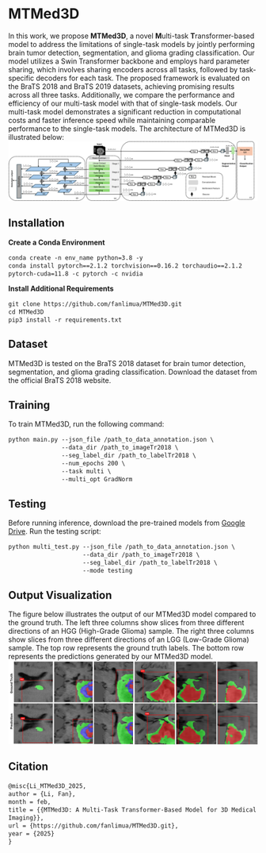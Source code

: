 # MTMed3D
In this work, we propose **MTMed3D**, a novel **M**ulti-task **T**ransformer-based model to address the limitations of single-task models by jointly performing brain tumor detection, segmentation, and glioma grading classification. Our model utilizes a Swin Transformer backbone and employs hard parameter sharing, which involves sharing encoders across all tasks, followed by task-specific decoders for each task. The proposed framework is evaluated on the BraTS 2018 and BraTS 2019 datasets, achieving promising results across all three tasks. Additionally, we compare the performance and efficiency of our multi-task model with that of single-task models. Our multi-task model demonstrates a significant reduction in computational costs and faster inference speed while maintaining comparable performance to the single-task models. The architecture of MTMed3D is illustrated below:
![MultiSwin Architecture](images/multiswin_architecture.png)

## Installation
**Create a Conda Environment**
```
conda create -n env_name python=3.8 -y
conda install pytorch==2.1.2 torchvision==0.16.2 torchaudio==2.1.2 pytorch-cuda=11.8 -c pytorch -c nvidia
```
**Install Additional Requirements**
```
git clone https://github.com/fanlimua/MTMed3D.git
cd MTMed3D
pip3 install -r requirements.txt
```

## Dataset
MTMed3D is tested on the BraTS 2018 dataset for brain tumor detection, segmentation, and glioma grading classification. Download the dataset from the official BraTS 2018 website.

## Training
To train MTMed3D, run the following command:
```
python main.py --json_file /path_to_data_annotation.json \
               --data_dir /path_to_imageTr2018 \
               --seg_label_dir /path_to_labelTr2018 \
               --num_epochs 200 \
               --task multi \
               --multi_opt GradNorm
```

## Testing
Before running inference, download the pre-trained models from [Google Drive](https://drive.google.com/file/d/1PjW0IhjZ2Y1sT8brm6Exc48euz2yIi3b/view?usp=drive_link).
Run the testing script:
```
python multi_test.py --json_file /path_to_data_annotation.json \
                     --data_dir /path_to_imageTr2018 \
                     --seg_label_dir /path_to_labelTr2018 \
                     --mode testing
```
## Output Visualization
The figure below illustrates the output of our MTMed3D model compared to the ground truth. The left three columns show slices from three different directions of an HGG (High-Grade Glioma) sample. The right three columns show slices from three different directions of an LGG (Low-Grade Glioma) sample. The top row represents the ground truth labels. The bottom row represents the predictions generated by our MTMed3D model.
![Output](images/outputs.png)

## Citation
```
@misc{Li_MTMed3D_2025,
author = {Li, Fan},
month = feb,
title = {{MTMed3D: A Multi-Task Transformer-Based Model for 3D Medical Imaging}},
url = {https://github.com/fanlimua/MTMed3D.git},
year = {2025}
}
```
